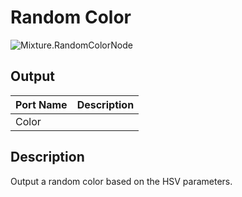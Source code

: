 # Random Color
![Mixture.RandomColorNode](../../images/Mixture.RandomColorNode.png)

## Output
Port Name | Description
--- | ---
Color | 

## Description
Output a random color based on the HSV parameters.

